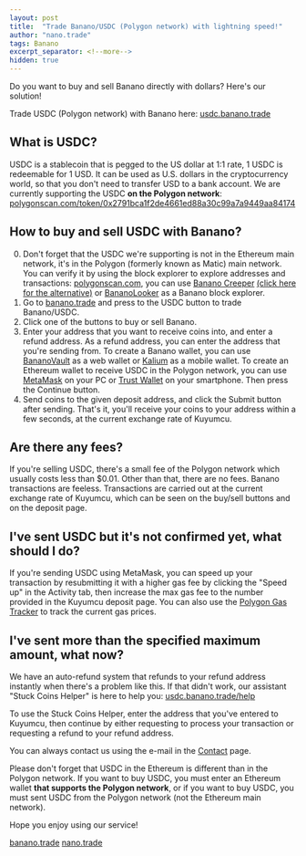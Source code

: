 ```yaml
---
layout: post
title:  "Trade Banano/USDC (Polygon network) with lightning speed!"
author: "nano.trade"
tags: Banano
excerpt_separator: <!--more-->
hidden: true
---
```

Do you want to buy and sell Banano directly with dollars? Here's our solution!

Trade USDC (Polygon network) with Banano here: [usdc.banano.trade](https://usdc.banano.trade "Banano/USDC Kuyumcu")

## What is USDC?
USDC is a stablecoin that is pegged to the US dollar at 1:1 rate, 1 USDC is redeemable for 1 USD. It can be used as U.S. dollars in the cryptocurrency world, so that you don't need to transfer USD to a bank account. We are currently supporting the USDC **on the Polygon network**: [polygonscan.com/token/0x2791bca1f2de4661ed88a30c99a7a9449aa84174](https://polygonscan.com/token/0x2791bca1f2de4661ed88a30c99a7a9449aa84174)
## How to buy and sell USDC with Banano?
0. Don't forget that the USDC we're supporting is not in the Ethereum main network, it's in the Polygon (formerly known as Matic) main network. You can verify it by using the block explorer to explore addresses and transactions: [polygonscan.com](https://polygonscan.com), you can use [Banano Creeper](https://creeper.bananode.eu/) [(click here for the alternative)](https://creeper.banano.cc/) or [BananoLooker](https://bananolooker.com) as a Banano block explorer.
1. Go to [banano.trade](https://banano.trade) and press to the USDC button to trade Banano/USDC.
2. Click one of the buttons to buy or sell Banano.
3. Enter your address that you want to receive coins into, and enter a refund address. As a refund address, you can enter the address that you're sending from. To create a Banano wallet, you can use [BananoVault](https://vault.banano.cc) as a web wallet or [Kalium](https://kalium.banano.cc/) as a mobile wallet. To create an Ethereum wallet to receive USDC in the Polygon network, you can use [MetaMask](https://metamask.io) on your PC or [Trust Wallet](https://trustwallet.com/polygon-wallet) on your smartphone. Then press the Continue button.
4. Send coins to the given deposit address, and click the Submit button after sending. That's it, you'll receive your coins to your address within a few seconds, at the current exchange rate of Kuyumcu.

## Are there any fees?
If you're selling USDC, there's a small fee of the Polygon network which usually costs less than $0.01. Other than that, there are no fees. Banano transactions are feeless. Transactions are carried out at the current exchange rate of Kuyumcu, which can be seen on the buy/sell buttons and on the deposit page.
## I've sent USDC but it's not confirmed yet, what should I do?
If you're sending USDC using MetaMask, you can speed up your transaction by resubmitting it with a higher gas fee by clicking the "Speed up" in the Activity tab, then increase the max gas fee to the number provided in the Kuyumcu deposit page. You can also use the [Polygon Gas Tracker](https://polygonscan.com/gastracker) to track the current gas prices.
## I've sent more than the specified maximum amount, what now?
We have an auto-refund system that refunds to your refund address instantly when there's a problem like this. If that didn't work, our assistant "Stuck Coins Helper" is here to help you: [usdc.banano.trade/help](https://usdc.banano.trade/help)

To use the Stuck Coins Helper, enter the address that you've entered to Kuyumcu, then continue by either requesting to process your transaction or requesting a refund to your refund address.

You can always contact us using the e-mail in the [Contact](https://usdc.banano.trade/contact) page.

Please don't forget that USDC in the Ethereum is different than in the Polygon network. If you want to buy USDC, you must enter an Ethereum wallet **that supports the Polygon network**, or if you want to buy USDC, you must sent USDC from the Polygon network (not the Ethereum main network).

Hope you enjoy using our service!
  
[banano.trade](https://banano.trade  "Go to banano.trade")
[nano.trade](https://nano.trade  "Go to nano.trade")